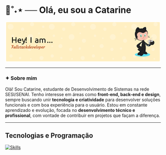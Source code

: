 <h1 align="left">🍁˚˖⋆ ── Olá, eu sou a Catarine</h1>
<p align="center">
  <img src="https://github.com/tomazzcatarine/tomazzcatarine/blob/main/assets/github-header-image.png" alt="banner" width="800"/>
</p>

---

### ✦︎ Sobre mim

Olá! Sou Catarine, estudante de Desenvolvimento de Sistemas na rede SESI/SENAI. Tenho interesse em áreas como **front-end, back-end e design**, sempre buscando unir **tecnologia e criatividade** para desenvolver soluções funcionais e com boa experiência para o usuário. Estou em constante aprendizado e evolução, focada no **desenvolvimento técnico e profissional**, com vontade de contribuir em projetos que façam a diferença.

---

## Tecnologias e Programação 
[![Skills](https://skillicons.dev/icons?i=js,html,css,py,sqlite,vscode)](https://skillicons.dev)
